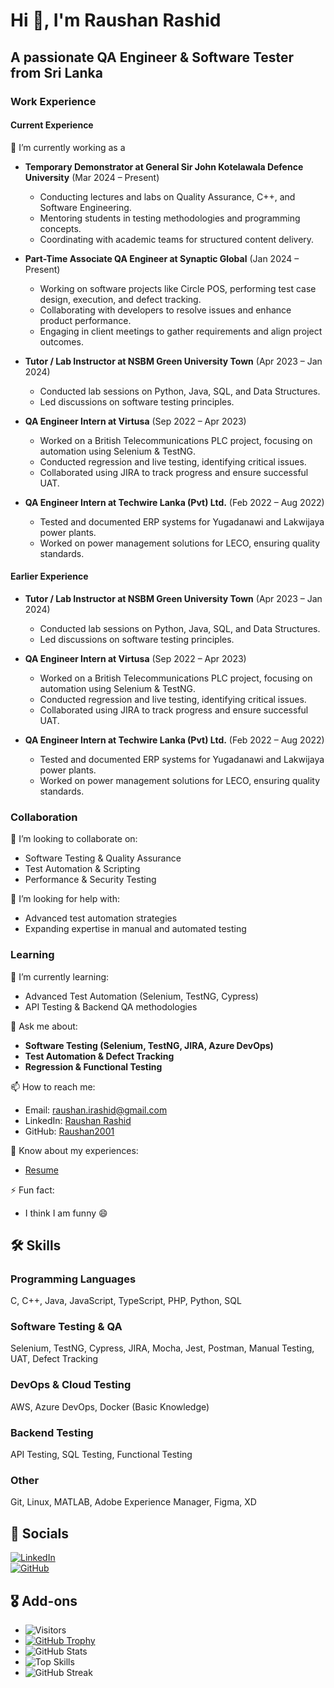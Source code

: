 # Hi 👋, I'm Raushan Rashid

## A passionate QA Engineer & Software Tester from Sri Lanka

### Work Experience

#### Current Experience
🔭 I’m currently working as a 
- **Temporary Demonstrator at General Sir John Kotelawala Defence University** (Mar 2024 – Present)
  - Conducting lectures and labs on Quality Assurance, C++, and Software Engineering.
  - Mentoring students in testing methodologies and programming concepts.
  - Coordinating with academic teams for structured content delivery.

- **Part-Time Associate QA Engineer at Synaptic Global** (Jan 2024 – Present)
  - Working on software projects like Circle POS, performing test case design, execution, and defect tracking.
  - Collaborating with developers to resolve issues and enhance product performance.
  - Engaging in client meetings to gather requirements and align project outcomes.

- **Tutor / Lab Instructor at NSBM Green University Town** (Apr 2023 – Jan 2024)
  - Conducted lab sessions on Python, Java, SQL, and Data Structures.
  - Led discussions on software testing principles.

- **QA Engineer Intern at Virtusa** (Sep 2022 – Apr 2023)
  - Worked on a British Telecommunications PLC project, focusing on automation using Selenium & TestNG.
  - Conducted regression and live testing, identifying critical issues.
  - Collaborated using JIRA to track progress and ensure successful UAT.

- **QA Engineer Intern at Techwire Lanka (Pvt) Ltd.** (Feb 2022 – Aug 2022)
  - Tested and documented ERP systems for Yugadanawi and Lakwijaya power plants.
  - Worked on power management solutions for LECO, ensuring quality standards.

#### Earlier Experience

- **Tutor / Lab Instructor at NSBM Green University Town** (Apr 2023 – Jan 2024)
  - Conducted lab sessions on Python, Java, SQL, and Data Structures.
  - Led discussions on software testing principles.

- **QA Engineer Intern at Virtusa** (Sep 2022 – Apr 2023)
  - Worked on a British Telecommunications PLC project, focusing on automation using Selenium & TestNG.
  - Conducted regression and live testing, identifying critical issues.
  - Collaborated using JIRA to track progress and ensure successful UAT.

- **QA Engineer Intern at Techwire Lanka (Pvt) Ltd.** (Feb 2022 – Aug 2022)
  - Tested and documented ERP systems for Yugadanawi and Lakwijaya power plants.
  - Worked on power management solutions for LECO, ensuring quality standards.

### Collaboration
👯 I’m looking to collaborate on:
- Software Testing & Quality Assurance
- Test Automation & Scripting
- Performance & Security Testing

🤝 I’m looking for help with:
- Advanced test automation strategies
- Expanding expertise in manual and automated testing

### Learning
🌱 I’m currently learning:
- Advanced Test Automation (Selenium, TestNG, Cypress)
- API Testing & Backend QA methodologies

💬 Ask me about:
- **Software Testing (Selenium, TestNG, JIRA, Azure DevOps)**
- **Test Automation & Defect Tracking**
- **Regression & Functional Testing**

📫 How to reach me:
- Email: raushan.irashid@gmail.com
- LinkedIn: [Raushan Rashid](https://www.linkedin.com/in/raushan-rashid-71a04020b/)
- GitHub: [Raushan2001](https://github.com/Raushan2001)

📄 Know about my experiences:
- [Resume](https://drive.google.com/file/d/1l01P59tRaH4fCX4TPK0LZ7DA_hoIT3w-/view?usp=sharing)

⚡ Fun fact:
- I think I am funny 😄

## 🛠 Skills
### Programming Languages
C, C++, Java, JavaScript, TypeScript, PHP, Python, SQL

### Software Testing & QA
Selenium, TestNG, Cypress, JIRA, Mocha, Jest, Postman, Manual Testing, UAT, Defect Tracking

### DevOps & Cloud Testing
AWS, Azure DevOps, Docker (Basic Knowledge)

### Backend Testing
API Testing, SQL Testing, Functional Testing

### Other
Git, Linux, MATLAB, Adobe Experience Manager, Figma, XD

## 🔗 Socials
[![LinkedIn](https://img.shields.io/badge/LinkedIn-blue?style=for-the-badge&logo=linkedin)](https://www.linkedin.com/in/raushan-rashid-71a04020b/)  
[![GitHub](https://img.shields.io/badge/GitHub-black?style=for-the-badge&logo=github)](https://github.com/Raushan2001)  

## 🎖️ Add-ons
- ![Visitors](https://komarev.com/ghpvc/?username=RaushanRashid&color=blue)
- [![GitHub Trophy](https://github-profile-trophy.vercel.app/?username=Raushan2001)](#)
- ![GitHub Stats](https://github-readme-stats.vercel.app/api?username=Raushan2001&show_icons=true&theme=dark)
- ![Top Skills](https://github-readme-stats.vercel.app/api/top-langs/?username=Raushan2001&layout=compact&theme=dark)
- ![GitHub Streak](https://github-readme-streak-stats.herokuapp.com/?user=Raushan2001&theme=dark)


